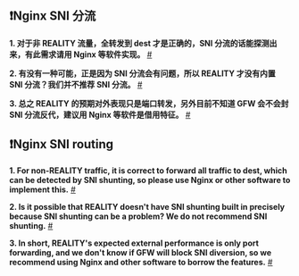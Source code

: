 ## :exclamation:Nginx SNI 分流

**1. 对于非 REALITY 流量，全转发到 dest 才是正确的，SNI 分流的话能探测出来，有此需求请用 Nginx 等软件实现。** [#](https://github.com/XTLS/Xray-core/issues/2360#issuecomment-1646716162)

**2. 有没有一种可能，正是因为 SNI 分流会有问题，所以 REALITY 才没有内置 SNI 分流？我们并不推荐 SNI 分流。** [#](https://github.com/XTLS/Xray-core/issues/2374#issuecomment-1653603429)

**3. 总之 REALITY 的预期对外表现只是端口转发，另外目前不知道 GFW 会不会封 SNI 分流反代，建议用 Nginx 等软件是借用特征。** [#](https://github.com/XTLS/Xray-core/issues/2360#issuecomment-1646734306)

## :exclamation:Nginx SNI routing

**1. For non-REALITY traffic, it is correct to forward all traffic to dest, which can be detected by SNI shunting, so please use Nginx or other software to implement this.** [#](https://github.com/XTLS/Xray-core/issues/2360#issuecomment-1646716162)

**2. Is it possible that REALITY doesn't have SNI shunting built in precisely because SNI shunting can be a problem? We do not recommend SNI shunting.** [#](https://github.com/XTLS/Xray-core/issues/2374#issuecomment-1653603429)

**3. In short, REALITY's expected external performance is only port forwarding, and we don't know if GFW will block SNI diversion, so we recommend using Nginx and other software to borrow the features.** [#](https://github.com/XTLS/Xray-core/issues/2360#issuecomment-1646734306)
